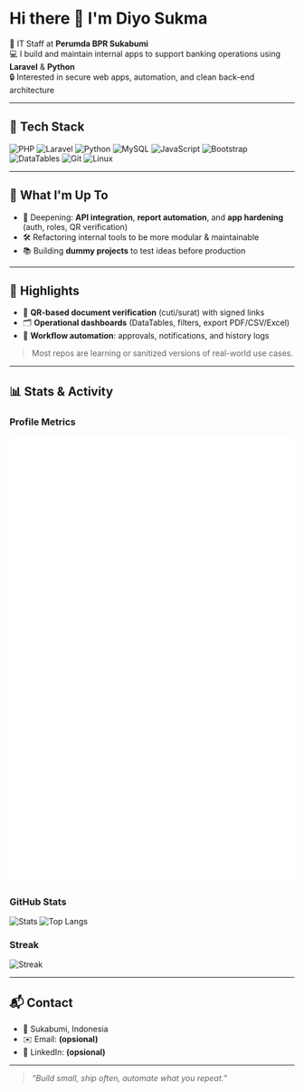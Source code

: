 # Hi there 👋 I'm Diyo Sukma

💼 IT Staff at **Perumda BPR Sukabumi**  
💻 I build and maintain internal apps to support banking operations using **Laravel** & **Python**  
🔒 Interested in secure web apps, automation, and clean back-end architecture

---

## 🧰 Tech Stack
![PHP](https://img.shields.io/badge/PHP-777BB4?logo=php&logoColor=white)
![Laravel](https://img.shields.io/badge/Laravel-FF2D20?logo=laravel&logoColor=white)
![Python](https://img.shields.io/badge/Python-3776AB?logo=python&logoColor=white)
![MySQL](https://img.shields.io/badge/MySQL-4479A1?logo=mysql&logoColor=white)
![JavaScript](https://img.shields.io/badge/JavaScript-F7DF1E?logo=javascript&logoColor=black)
![Bootstrap](https://img.shields.io/badge/Bootstrap-7952B3?logo=bootstrap&logoColor=white)
![DataTables](https://img.shields.io/badge/DataTables-1F1F1F?logo=jquery&logoColor=white)
![Git](https://img.shields.io/badge/Git-F05032?logo=git&logoColor=white)
![Linux](https://img.shields.io/badge/Linux-000000?logo=linux&logoColor=white)

---

## 🚀 What I'm Up To
- 🌱 Deepening: **API integration**, **report automation**, and **app hardening** (auth, roles, QR verification)
- 🛠️ Refactoring internal tools to be more modular & maintainable
- 📚 Building **dummy projects** to test ideas before production

---

## 📌 Highlights
- 🔐 **QR-based document verification** (cuti/surat) with signed links  
- 🗂️ **Operational dashboards** (DataTables, filters, export PDF/CSV/Excel)  
- 📨 **Workflow automation**: approvals, notifications, and history logs

> Most repos are learning or sanitized versions of real-world use cases.

---

## 📊 Stats & Activity

<!-- Option A: Metrics (private contributions supported via GitHub Actions) -->
<!-- Hasilkan file /github-metrics.svg via lowlighter/metrics workflow -->
### Profile Metrics
![Metrics](/github-metrics.svg)

<!-- Option B: GitHub Readme Stats (self-hosted agar count_private berfungsi) -->
<!-- Ganti YOUR-VERCEL-APP dengan domain vercel kamu bila sudah self-host -->
### GitHub Stats
![Stats](https://github-readme-stats-YOUR-VERCEL-APP.vercel.app/api?username=diyosp&show_icons=true&count_private=true&theme=tokyonight)
![Top Langs](https://github-readme-stats-YOUR-VERCEL-APP.vercel.app/api/top-langs/?username=diyosp&layout=compact&langs_count=8&hide=html,css&theme=tokyonight)

<!-- Option C: Streak (tidak perlu hosting; tidak selalu hitung private detail) -->
### Streak
![Streak](https://streak-stats.demolab.com?user=diyosp&theme=tokyonight&hide_current_streak=true)

---

## 📬 Contact
- 🏡 Sukabumi, Indonesia  
- ✉️ Email: **(opsional)**  
- 🔗 LinkedIn: **(opsional)**

---

> *“Build small, ship often, automate what you repeat.”*
